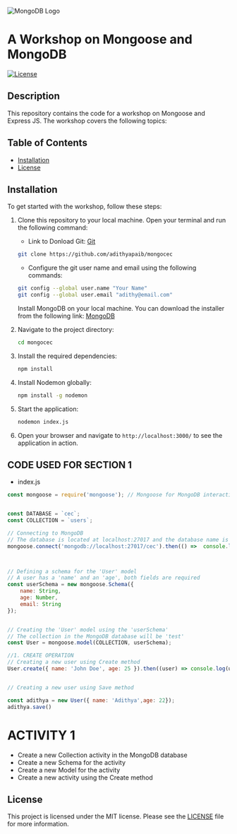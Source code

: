 
![MongoDB Logo](https://webassets.mongodb.com/_com_assets/cms/mongodb_logo1-76twgcu2dm.png)

# A Workshop on Mongoose and MongoDB


[![License](https://img.shields.io/badge/license-MIT-blue.svg)](https://opensource.org/licenses/MIT)

## Description

This repository contains the code for a workshop on Mongoose and Express JS. The workshop covers the following topics:



## Table of Contents

- [Installation](#installation)
- [License](#license)

## Installation

To get started with the workshop, follow these steps:

1. Clone this repository to your local machine. Open your terminal and run the following command:

    - Link to Donload Git: [Git](https://git-scm.com/downloads)

    ```bash
    git clone https://github.com/adithyapaib/mongocec
    ```
    - Configure the git user name and email using the following commands:
    ```bash
    git config --global user.name "Your Name"
    git config --global user.email "adithy@email.com"
    ```

    Install MongoDB on your local machine. You can download the installer from the following link:
    [MongoDB](https://fastdl.mongodb.org/windows/mongodb-windows-x86_64-7.0.11-signed.msi)

2. Navigate to the project directory:

    ```bash
    cd mongocec
    ```

3. Install the required dependencies:

    ```bash
    npm install
    ```

4. Install Nodemon globally:

    ```bash
    npm install -g nodemon
    ```
4. Start the application:

    ```bash
   nodemon index.js
    ```
5. Open your browser and navigate to `http://localhost:3000/` to see the application in action.


## CODE USED FOR SECTION 1 
- index.js

```javascript
const mongoose = require('mongoose'); // Mongoose for MongoDB interactions


const DATABASE = `cec`;
const COLLECTION = `users`;

// Connecting to MongoDB
// The database is located at localhost:27017 and the database name is 'test'
mongoose.connect('mongodb://localhost:27017/cec').then(() =>  console.log('Connected to MongoDB'));



// Defining a schema for the 'User' model
// A user has a 'name' and an 'age', both fields are required
const userSchema = new mongoose.Schema({
    name: String,
    age: Number,
    email: String
});


// Creating the 'User' model using the 'userSchema'
// The collection in the MongoDB database will be 'test'
const User = mongoose.model(COLLECTION, userSchema);

//1. CREATE OPERATION
// Creating a new user using Create method
User.create({ name: 'John Doe', age: 25 }).then((user) => console.log(user))


// Creating a new user using Save method

const adithya = new User({ name: 'Adithya',age: 22});
adithya.save()

```
# ACTIVITY 1

- Create a new Collection activity in the MongoDB database
- Create a new Schema for the activity
- Create a new Model for the activity
- Create a new activity using the Create method



## License

This project is licensed under the MIT license. Please see the [LICENSE](LICENSE) file for more information.





